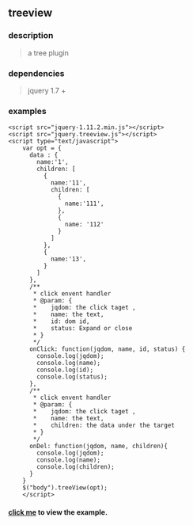 ## treeview

### description
>a tree plugin

### dependencies
> jquery 1.7 +

### examples
    <script src="jquery-1.11.2.min.js"></script> 
    <script src="jquery.treeview.js"></script> 
    <script type="text/javascript">
        var opt = {
          data : {
            name:'1',
            children: [
              {
                name:'11',
                children: [
                  {
                    name:'111',
                  },
                  {
                    name: '112'
                  }
                ]
              },
              {
                name:'13',
              }
            ]
          },
          /**
           * click envent handler
           * @param: {
           *    jqdom: the click taget ,
           *    name: the text,
           *    id: dom id,
           *    status: Expand or close
           * }
           */
          onClick: function(jqdom, name, id, status) {
            console.log(jqdom);
            console.log(name);
            console.log(id);
            console.log(status);
          },
          /**
           * click envent handler
           * @param: {
           *    jqdom: the click taget ,
           *    name: the text,
           *    children: the data under the target
           * }
           */
          onDel: function(jqdom, name, children){
            console.log(jqdom);
            console.log(name);
            console.log(children);
          }
        }
        $("body").treeView(opt);
        </script>
#### [click me](https://tangb-biu.github.io/treeview/index.html) to view the example.
